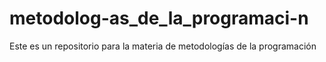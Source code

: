 # metodolog-as_de_la_programaci-n
Este es un repositorio para la materia de metodologías de la programación
